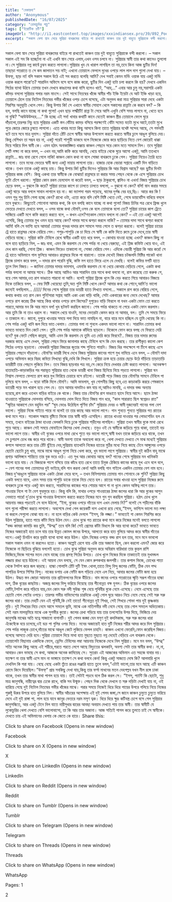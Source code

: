 ```yaml
---
title: "বেকায়দা"
author: "Anonymous"
publishedDate: "16/07/2025"
category: "চোদাচুদির গল্প"
tags: ["ইরোটিক চটি"]
imageUrl: "http://i1.eastcontent.top/images/xxxindiansex.pro/39/892_Poon.jpg"
excerpt: "সকাল বেলা স্নান সেরে সুপ্রিয়া বাথরুমের বাইরে পা রাখতেই কাঞ্চন তার দুই বাহুতে সুপ্রিয়াকে বন্দী করলো। – সকাল সকাল এই সব কি হচ্ছে!না না এই এখনি স্নান সেরে এলাম,এখন ওসব চলবে না। সুপ্রিয়ার স্বামী তার কথ..."
---
```


সকাল বেলা স্নান সেরে সুপ্রিয়া বাথরুমের বাইরে পা রাখতেই কাঞ্চন তার দুই বাহুতে সুপ্রিয়াকে বন্দী করলো।
– সকাল সকাল এই সব কি হচ্ছে!না না এই এখনি স্নান সেরে এলাম,এখন ওসব চলবে না।
সুপ্রিয়ার স্বামী তার কথা কানেও তুললো না।সে সুপ্রিয়ার নগ্ন কাধেঁ চুম্বন করতে লাগলো।সুপ্রিয়ার খুব যে খারাপ লাগছিল তা নয়,তবে কিনা আজ ছুটির দিন! তাছাড়া গতরাতে ত সে কম জালাতন সয় নাই; এখনো তোয়ালে ফেললে দুধের ওপড়ে লাল লাল দাগ গুলো দেখা যায়।
– উফফ্, ছাড় না! বলি সকাল সকাল উঠে এই সব করতে বলেছি আমি? দেখ সবাই কেমন মর্নিং ওয়াক যায় একটু মর্নিং ওয়াক করলে পারো’ত? সারাদিন অফিসে বসে বসে কাজ করো, ছুটির দিন একটু হাটা চলা করলে কি হয়? দেখবে একদিন পিঠের ব্যাথা উঠবে তোমার তখন দেখবে কাঙালের কথা বাসি হলেও খাটে, “আহ্…”
এবার আর চুমু নয়,সরাসরি একটা কাঁমড় বসলো সুপ্রিয়ার গলার নরম মাংসে। সেই সাথে নিতম্বের খাঁজে স্বামীর পাঁচ ইঞ্চি ইয়েটা যে আট ইঞ্চি খাড়া হয়ে, তোয়ালে ঠেলে তার নিটোল নিতম্বের গভীর খাঁজের ওপড় চেপে বসেছে, এটা অনুভব করা মাত্র সুপ্রিয়ার সারা দেহে একটা শিরশির অনুভূতি খেলে গেল। কিন্তু উপায় কি! সে এখানে স্বামীর সোহাগ খেলে সকালের রান্নাটা কে করবে বল?
– কি হল, বলছি কানে যাচ্ছে না কথা গুলো! এ্খন ছাড় লক্ষ্মীটি! রান্না টা সেরে আসি এখুনি বেশি সময় লাগবে না, খেতে হবে না বুঝি? “আউউউহ্হহ….” কি হচ্ছে এই সব!
খাবার কথাটি কানে যেতেই কাঞ্চন স্ত্রীর তোয়ালে ফেলে ঘুরে দাঁঁড়ালো,তারপর নিচু হয়ে সুপ্রিয়ার একটি স্তন বোঁটায় কামড় বসিয়ে পরক্ষণেই বোঁটা সমেত যতটা মুখে আটে,ততটা মুখে পুরে জোরে জোরে চুষতে লাগলো। এতে খাবার মতো কিছু আসবে কিনা তাতে সুপ্রিয়ার যথেষ্ট সন্দেহ আছে, সে গর্ভবতী বটে তবে সবে মাত্র দুমাস। সুপ্রিয়া দাঁতে ঠোঁট চেপে স্বামীর আদর উপভোগ করতে করতে স্বামীর চুলে আঙুল বুলিয়ে দেয়। কিন্তু বেশিখন তা সম্ভব হয় না, একটু পরেই শাশুড়ী ডাকবে বলে নিজেকে জোর করে ছাড়িয়ে নিতে বেশ জোরেই ধাক্কা দিয়ে সরিয়ে দিল স্বামী কে। এমন হঠাৎ অনাকাঙ্ক্ষিত ধাক্কায় কাঞ্চন পেছনে সরে কোন মতে সামলে নিল। তবে সুপ্রিয়া সেটি লক্ষ্য না করে বলল,
– এখন নয়,আমি কফি করে আনছি, খেয়ে বাইরে থেকে ঘুরে আসো একটু, আমি ততখনে রান্নাটা… জাঃ বাবা রেগে গেলে নাকি!
কাঞ্চন কোন কথা না বলে সোজা বাথরুমে ঢুকে গেল। সুপ্রিয়া নিয়েও তৈরি হতে লাগলো। তবে মনের ভেতরে স্বামী জন্য একটু মায়ায় লাগলো তার। হাজার হোক বেচারা সপ্তাহে একটি দিন বাড়িতে থাকে। তখন তাকে একটু কাছে চায়। কিন্তু উপায় কি! ছুটির দিনেও সুপ্রিয়ার কি আর বিশ্রাম আছে? বরং ছুটির দিনটা সুপ্রিয়ার কাজ বেশি। কিন্তু একথা তার স্বামীকে কে বোঝায়!
রান্নাঘরে চা করার সময় পেছন থেকে কে এসে সুপ্রিয়ার চোখ দূটো চেঁপে ধরলো। সুপ্রিয়া কোন রকম হেলদোল না করেই বলল,
– ছাড় ঠাকুরপো, জ্বালিও না এখন!
বিজয় সুপ্রিয়ার চোখ ছেড়ে বলল,
– বুঝলে কি করে?
সুপ্রিয়া চায়ের কাপে চা ঢালতে ঢালতে বললো,
– বুঝবো না কেন? বলি! স্নান করার সময়ে একটু ঘাড়ে আর বগলে সাবান লাগালে হয় না। জা ভ্যাপসা গরম পড়েছে, ঘামের দুর্গন্ধ বের হয়,ছিঃ। আরে কর কি ! ওমন শুধু শুধু চিনি গেলা হচ্ছে কেন? রাখো ওটা, এতো করে বলি বেশি মিষ্টি খেতে নেই, শেষে ডায়বেটিস বাধিয়ে বসলে তবে বুঝবে। কিছুতেই শোনোনা আমার কথা, কি হল বলছি কানে যাচ্ছে না কথা গুলো!
বিজয় চিনির পত্র রেখে ফ্রিজ খুলে ভেতরে দেখতে দেখতে বলল,
– ওসব বাজে কথা বৌমণি,ওসব কে বলে তোমাকে বলো তো?
সুপ্রিয়া চায়ের কাপ ট্রেতে সাজিয়ে একটি মগে কফি করতে করতে বলে,
– কখন এলে?গতকাল ফোনে বললে না কেন?
– এই তো একটু আগেই এসেছি, কিন্তু তোমার মুখ ওমন হয়ে আছে কেন? দাদার সাথে ঝগড়া করলে নাকি?
– তোমার দাদা সাথে ঝগড়া করবো আমি! বলি সে ভাগ‍্যি হবে আমার! তোমার গুনধর দাদার রাগ সামলে সময় পেলে ত ঝগড়া করবো।
বলেই সুপ্রিয়া চায়ের ট্রে হাতে রান্নাঘর থেকে বেরিয়ে গেল। শশুর-শাশুড়ি কে চা দিয়ে সে স্বামী কে কফি দিতে রুমে ঢুকে দেখে,তার স্বামী বেড়িয়ে যাচ্ছে। সুপ্রিয়া কফি টেবিলে রেখে স্বামীর একটি হাত ধরে বলল,
– কোথায় যাওয়া হচ্ছে এখন?
কাঞ্চন কিছু না বলে হাত ছাড়িয়ে নিল,
– জাঃ বাবা, এমন কি করলাম যে শেষ পর্যন্ত না খেয়ে বেরুছো, এই প্লিজ কফিটা খেয়ে যাও, এই দেখ কান ধরছি, সোনা প্লিজ।
কাঞ্চন ফিরেও তাকালো না, সোজা বেরিয়ে গেল। এদিকে বেচারী সুপ্রিয়া কি আর করে! সে ট্রে হাতে অভিমানে গাল ফুলিয়ে আবারও রান্নাঘরে দিকে পা বারালো। তাকে দেখেই বিজয় চটজলদি মিষ্টির পাকেট খানা ফ্রিজে চালান করে বলল,
– দাদার রাগ পরেনি বুঝি, কফি মগ হাতে ফিরে এলে যে দেখছি।
বলেই কফির মগটি হাতে তুলে নিল বিজয়।
– জানিনা তোমার দাদার ভাবসাব, এমনকি করলাম যে না খেয়ে কোথায় বেড়িয়ে গেলে, একটা কথা পর্যন্ত বললো না আমার সাথে। ঠিক আছে আমিও আর সারাদিন তার সাথে কথা বলবো না, রাগ করেছে তো করুক গে, বয়ে গেল আমার,ওত রাগ ভাঙাতে পারবো না আমি।
বলেই সুপ্রিয়া ফ্রিজে খুলে কি বেড় করতে গিয়ে আবারও বিজয়ে দিকে তাকিয়ে বলল,
– ফের মিষ্টি খেয়েছো তুমি,অত গুলি মিষ্টি খেলে কেন? আমার কথা কে শোনে,আমি’ত ভালো জন‍্যেই বলছিলাম…
/////
দিনের শেষে সুপ্রিয়া তার ডায়রী হাতে লিখতে বসলো…
সকালে রাগ করে বেরিয়ে গেলে, কথায় কথায় ওত রাগ কেন শুনি!সারা সপ্তাহ আমি একা একা বাড়ি থাকি, সেটা একবারের জন্য ভেবে দেখেছ? আমার ওপড়ে রাগ করেছ ঠিক আছে কিন্ত খাবার ওপড়ে রাগ কিসের? দুপুরেও বাড়ি ফিরলে না যখন একটা ফোন তো করতে পারতে,আমার মন কি আর মানে বল! খুব ছটফট করছিল জানো। শেষ পর্যন্ত থাকতে না পেরে একটা ফোন করলাম। আর তুমি কি না তাও ধরলে না। সকালে খেয়ে যাওনি, মনের ভেতরটা কেমন করে না আমার, বল। তুমি সে সময়ে ফিরে ও তাকালে না। জানো, দুপুরে খাওয়ার সময়ে গলা দিয়ে ভাত নামছিল না, বারে বারে মনে হচ্ছিল যে তুমি খেয়েছ কি না। শেষ পর্যন্ত একটু
খানি জল দিয়ে ভাত খেলাম। তোমার গলা না শুনলে একদম ভালো লাগে না। সারাদিন তোমার কথা ভাবতে ভাবতে দিন কেটে গেল। তুমি শেষ পর্যন্ত আমাকে কাঁদিয়ে ছাড়লে। বিকেলে ফোন করে বলছ যে ফিরতে দেরি হবে? বুক ফেটে গেছিল কান্নায়, আমি এমন কি করলাম যে তুমি এত দেরি করে ফিরবে?..
বিজয় তার দাদার রুমের দরজার কাছে এসে দেখল, সুপ্রিয়া পেছন ফিরে জানালার কাছে টেবিলে বসে কি যেন করছে। তার রাশীকৃত কালো কেশ পিঠের ওপড়ে ছড়ানো। বোধকরি সুপ্রিয়া বিজয়ের জুতার শব্দ শুনিতে পায়নি। বিজয় ধির পদক্ষেপে পা টিপে কাছে এসে সুপ্রিয়ার পেছনে দাঁড়ালো। বৌমণির ডায়রী লিখে দেখে বিজয় সুপ্রিয়ার কানের পাশে মুখ নামিয়ে এনে বলল,
– বৌমণি দাদা ওপড়ে অভিমান করে বিরহ কবিতা লিখছো বুঝি,দেখি কি লিখলে।
সুপ্রিয়া ক্রস্ত হয়ে চেয়ার ছেড়ে উঠে দাঁড়িয়ে তাড়াতাড়ি ডায়রীটি তার পেছনে লুকিয়ে নিল। তবে বিজয় ছাড়বার পত্র নয়,সে কেরে নিয়ে দেখবার চেষ্টা করতে লাগলো। অনেকক্ষণ হাতাহাতি-কাড়াকড়ির পর পরাভূত সুপ্রিয়ার হাত থেকে ডায়রী খানা বিজয় ছিনিয়ে নিয়ে পড়তে লাগলো। সুপ্রিয়া ঘন নিশ্বাস ফেলতে ফেলতে রাগ করে মুখ ফিরিয়ে চেয়ারে বসে রইলো। ডায়েরী পড়ে বিজয় তার বৌমণির সামনে টেবিলে পা দুলিয়ে বসে বলল,
– বড়ো ফাঁকি দিলে বৌমণি। আমি ভাবলাম, খুব গোপনীয় কিছু হবে,এত কাড়াকড়ি কররে শেষকালে ডায়েরী পড়ে মন খারাপ হয়ে গেল যে। তবে আমার দাদাটাও কম যায় না,আমিও মানছি, এ দাদার বড্ড অন‍্যায় হয়েছে,রাগ করে এতখন বাড়ির বাইরে কে থাকে।
বিজয় তার বৌমণির রাগ ভাঙাতে ছাদে নিয়ে আসে। ছাদে ঠান্ডা হাওয়াতে সুপ্রিয়াকে দোলনায় বসিয়ে, দোলনায় দোল দিতে দিতে বিজয় গান ধরে,
“কাল সারারাত ছিল স্বপ্নেরও রাত”
“স্মৃতির আকাশে যেন বহুদিন পর”
“ঘুম ভেঙে উঠেছিল পূর্ণিমা চাঁদ”
সুপ্রিয়ার দেবর ও স্বামী দুজনেরই গানের গলা বেশ ভালো। সুপ্রিয়া নিজে গাইতে পারে না বলেই তা তার কাছে আর ভালো লাগে। গান শুনতে শুনতে সুপ্রিয়ার গত রাতের কথা মনে পরে।
গতকাল সন্ধ্যায় বৃষ্টিতে ভিজে তার স্বামী বাড়ি এসেছিল। রাতের খাওয়া দাওয়ার পর লোডশেডিং হল যে সময়ে, তখনে বাইরের ঠান্ডা হাওয়া বেলকনি দিয়ে ঢুকে সুপ্রিয়ার শড়ীলের লাগছিল। সুপ্রিয়া তখন স্বামীর বুকে মাথা রেখে শুয়ে আছে। কাঞ্চন সেই সময়ে মোবাইলে কিসের খেলা দেখছে। তবুও ওই যে স্বামীকে জড়িয়ে শুয়ে থাকা, তাতেই বড় ভালো লাগে তার। স্বামীর ওই বুকের ওপরে মাথা রেখে শুতে বড় ভালো লাগে,স্বামী যখন তাকে জড়িয়ে ধরে থাকে, তখন সে চুপচাপ চোখ বন্ধ করে পরে থাকে। স্বামী অবশ্য তাকে অবহেলা করে না, খেলা দেখতে দেখতে সে মাঝ মধ্যেই সুপ্রিয়ার কপলে আলতো করে তার ঠোঁট ছুঁইয়ে দেয়,সুপ্রিয়ায় হাতখানি নিজের হাতের মুঠির মধ্যে নিয়ে কাছে টেনে আঙ্গুলের ওপড়ে ছোটো ছোটো চুমু খায়, মাঝে মাঝে আঙুল গুলো নিয়ে খেলা করে, খুব ভালো লাগে সুপ্রিয়ার। স্বামীর দুই কঠিন বাহু মাঝে প্রগাড় আলিঙ্গনে শান্তিতে তার বুক ভরে ওঠে। এত সুখ আর কোথায় আছে বল?
গানের শেষে সুপ্রিয়ার মন খানিকটা ভালো হয়ে যায়। যে বিজয়কে পাশে বসিয়ে তার কাঁধে হাত রেখে তাতে চিবুক ঠেকিয়ে কানের কাছে মুখ এনে বলে বলে,
– বেশ গানের গলা তোমাদের দুই ভাইয়ে,বলি গান করনা কেন! আমি বলছি গান গাইলে একদিন তোমার বেশ নাম হবে।
বিজয় দু’আঙুলে সুপ্রিয়ার নাকে একটা ঠোকা মেরে বলে,
– তখন বিনিপয়সায় তোমায় গান শোনাবে কে শুনি?
সুপ্রিয়া কিছু একটা বলতে যাবে, এমন সময় তার শাশুড়ি ডাকে তাকে নিচে যেতে হল।
রাতের সবার খাওয়া হলে সুপ্রিয়া নিজের রুমে বাথরুমে ঢুকে পড়ে একটু স্নান করতে, সারাদিনের কাজের পরে শোয়ার আগে গা না ধুলে কেমন অস্তিত্ব লাগে তার। শাওয়ার নিলে গা টা বেশ ফুরফুরে হয়। কিন্তু বলি কি, মাথার ওপড়ে শাওয়ারের ঠান্ডা জলের ধারা কি আর বুকের আগুন নেভাতে পারে!
দু’চোখ বুঝে শাওয়ার উপভোগ করতে করতে নিজের মনে গুন গুন করছিল সুপ্রিয়া। হঠাৎ চোখ খুলে আয়নায় নজর পড়তেই সে বলে উঠলো, “ইমা, বুকের ওপড়ে দাঁতের দাগ এখন মেলায় নি?” বলেই সে শড়ীলের বাঁকি দাগ গুলো পরীক্ষা করতে লাগলো। অবশেষে দেখা গেল কয়েকটি দাগ এখনো রয়ে গেছে,“ইসস্, ভাগ‍্যিস ভালো মত লক্ষ্য না করলে সেগুলো বোঝা যায় না। না হলে বাড়ির কেউ দেগলে “ইসস্, কি লজ্জা।” ভাবতেই গা কেমন শিরশির করে উঠল সুপ্রিয়ার, হাতে পায়ে কাঁটা দিয়ে উঠল যেন।
চোখ বুঝে গত রাতের কথা মনে করে নিজের মনেই বলতে লাগলো “বড্ড কামরা কামড়ি কর তুমি, “উম্ম্ম্”
তবে বলি কি! সেই প্রেমের কাঁটা বিধলে কি আর ব্যাথা করে? ভাবতে ভাবতে নিজের অজান্তেই হাত চলে যায় তার উন্নত কোমল স্তনের উপরে, আলতো করে হাত বুলিয়ে আদর করে স্বামীর দাঁতের দাগে।একটু চিনচিন করে বৃন্তটা ব্যাথা ব্যাথা করে উঠল। হঠাৎ নিজের ওপড়ে বড্ড রাগ হল তার, মনে মনে ভাবলো সকাল সকাল ওমন না করলেও হতো। কাঞ্চন অল্পেই রেগে যায় একি তার অজানা ছিল, কেন করলো এমন? জোর করে নিজেকে না ছিড়িয়ে বুঝিয়ে বললেই হতো।
চোখ বুঝে সুপ্রিয়া অনুভব করে অবিরাম বারিধারা তার কুন্তল রাশি ভিজিয়ে,ভিজে সাপের মতন নেমে যাচ্ছে তার প্রসস্থ পিঠের উপরে। চোখ খুলে নিজের দিকে তাকাতেই তার মুখমন্ডল লজ্জায় রাঙা হয়ে উঠলো। ওই আয়না যেন বলছে, সে যেন কোন রুপকথার জলপরী।
তার কপাল ভিজে, চোখের পাতা থেকে টপটপ করে জল ঝড়ছে। হাল্কা গোলাপি ঠোঁট দুটি ইষৎ খোলা,তাতে বিন্দু বিন্দু জলের ফোঁটা, ঠিক যেন পদ্ম পাপড়ির উপরে শিশির বিন্দু। নাকের ডগায় এক ফোঁটা জল গড়িয়ে নেমে এল নিচে, আবার জলের ফোঁটা জমা হয়ে উঠল।
উদ্ধত স্তন জোড়া আয়নায় তার প্রতিফলনের দিকে উঁচিয়ে। বাম স্তনের ওপরে গতরাতের স্মৃতি সরূপ দাঁতের হাল্কা দাগ, ঠিক বৃন্তের কাছটায়। অজস্র জলের বিন্দু ভরিয়ে দিয়েছে তার পীনোন্নত বক্ষ যুগল। ঠিক বৃন্তের ওপরে জলের ফোঁটা,টপটপ করে গড়িয়ে যায়,যেন কোন সরু নদী সুউচ্চ শৃঙ্গ বেয়ে পৃথিবীর বুকে নেমে এসেছে। নেমে এসেছে তার ছোটো গোল পেটের ওপড়ে। তারপর গভীর নাভিদেশের চারদিকে একটু গোল ঘুরে আরও নিচে নেমে গেছে সেই সরু সরু জলের ধারা। তার দেহটি যেন এই পৃথিবী,কি নেই তাতে!
পীনোন্নত দুই শিখর, সেই শিখরে শোভা পায় দুই কৃষ্ণকায় নুড়ি। দুই শিখরের নিচে নেমে আসে সমতল ভুমি, মাঝে এক নাতিগভীর নদী নেমে গেছে তার গোল সমতল অধিত্যকায়। সেই নরম মালভূমিরে মাঝে এক সুগভীর কুয়ো। জলের রেখা গড়িয়ে যায় তার তলপেটের উপর দিয়ে, ভিজিয়ে দেয় জানুসন্ধি মাঝের অতি যত্নে সাজানো বাগানটি। দুই পেলব জঙ্ঘা যেন মসৃণ দুই কদলিকান্ড, সরু সরু জলের ধারা এঁকেবেঁকে বয়ে চলেছে,ওই বক্র পা গুলির ওপর দিয়ে। মনের অজান্তেই হাত দুটি নিজের শরীর আদর করে দিল সুপ্রিয়ার। শেষ পর্যন্ত লাজুক চোখে,দাঁতের মাঝে আঙুল কেটে লুকিয়ে ফেলল চাহনি। কাঞ্চন এখনো ফেরেনি,ফোন করেছিল বিজয়। বলেছে আসতে দেরি হবে।সুপ্রিয়া তোয়ালে দিয়ে মাথা হাত মুছতে মুছতে নগ্ন দেহেই বেড়িয়ে এল বাথরুম থেকে।
তোয়ালেটা বিছানায় একদিকে ফেলে, ড্রেসিং টেবিলের লম্বা আয়নায় নিজেকে দেখে নিল সুপ্রিয়া। মনে মন বলল, “উম্ম্ম্” সত্যি অনেক কিছু আছে এই শরীরে,পরতে পরতে লেগে আছে বিদ্যুতের ঝলকানি, অবশ্য সেটা তার স্বামীর কথা। না,না, আবারও কেন ভাবছে সে কথা, আজকে অনেক কাদিয়েছ সে। সুতরাং এই আজকের অভিমান এত সহজে যাবার নয়। যতক্ষণ না তার স্বামী এসে মান না ভাঙ্গাবে ততক্ষণ সে কথা বলবে কেন! কিন্তু
একটু সাজতে দোষ কি?
আলমারি খুলে দেখনিল কি পরা যায়। বেছে বেছে একটা তুঁতে রঙের লঞ্জারি হাতে তুলে বলল,“এটাই ভালো,তার মনে আছে এটি কাঞ্চন রোমে কিনে দিয়েছিল।”উফফ্” প্রায় সবকিছু দেখা যায়,কিন্তু তার ফর্সা মাখনের মতন দেহপল্লব যখন নীল রঙ্গে ঢাকা থাকে, তখন তার স্বামীর মাথা পাগল হয়ে যায়। তাই সেটাই পড়বে বলে ঠিক করল সে। “ইসস্, প্যান্টি কি ছোটো, শুধু মাত্র জানুসন্ধি, নারীত্বের দ্বার ঢেকে রাখে, বাকি সব উন্মুক্ত।
পেছন দিক থেকে দেখলে ত সরু দড়িটা দেখাই যায় না, ওই হারিয়ে গেছে দুই নিটোল নিতম্বের গভীর খাঁজের মাঝে।
পরার সময়ে নিজেই ধিরে ধিরে পায়ের উপরে গলিয়ে নিয়ে নিজের পুরুষ্টু উরুর উপরে হাত বুলিয়ে নিল। স্বামীর আঁচরের অপেক্ষায় এই দুই পেলব জঙ্গা,সে জানে কাঞ্চন চুমুতে চুমুতে ভরিয়ে দেবে এই দুই রাঙ্গা পা, লাল হয়ে যাবে জানুর ভেতরে নরম মসৃণ ত্বক।
ধিরে ধিরে ক্ষুদ্র কটিবস্ত্র চেপে বসে গেল সুপ্রিয়ার জানুসন্ধিতে, আর একটু টেনে নিল যাতে নারীসুধার দ্বারের আবছা অবয়াব দেখতে পায় তার স্বামী। তার স্বামীটি যে লুকোচুরির খেলা দেখতে বেশি ভালোবাসো, তা কি আর তার অজানা। আজ সত্যিই পাগল করে তুলতে চাই সে স্বামীকে। দেখতে চায় এই অভিমানের খেলায় কে জেতে কে হারে।
Share this:


Click to share on Facebook (Opens in new window)


Facebook




Click to share on X (Opens in new window)


X




Click to share on LinkedIn (Opens in new window)


LinkedIn




Click to share on Reddit (Opens in new window)


Reddit




Click to share on Tumblr (Opens in new window)


Tumblr




Click to share on Telegram (Opens in new window)


Telegram




Click to share on Threads (Opens in new window)


Threads




Click to share on WhatsApp (Opens in new window)


WhatsApp


Pages: 
1
 
2

